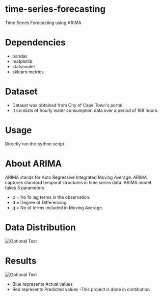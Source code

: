 # time-series-forecasting
Time Series Forecasting using ARIMA
# Dependencies

- pandas
- matplotlib
- statsmodel
- sklearn.metrics

# Dataset 
- Dataset was obtained from City of Cape Town's portal.
- It consists of hourly water consumption data over a period of 168 hours.
# Usage 
Directly run the python script .
# About ARIMA
 ARIMA stands for Auto Regressive Integrated Moving Average. ARIMA captures standard temporal structures in time series data.
 ARIMA model takes 3 parameters
 - p = No fo lag terms in the observation.
 - d = Degree of Differencing.
 - q = No of terms included in Moving Average.
# Data Distribution
![Optional Text](../master/images/histogram.png)
# Results
![Optional Text](../master/images/plot.png)
 - Blue represents Actual values
 - Red represents Predicted values
-This project is done in contibution 
 

